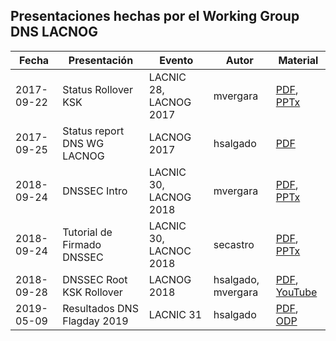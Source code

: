 ## Presentaciones hechas por el Working Group DNS LACNOG

| Fecha | Presentación | Evento | Autor | Material |
|-------|--------------|--------|-------|----------|
|2017-09-22 | Status Rollover KSK  | LACNIC 28, LACNOG 2017  | mvergara | [PDF](20170922-status_rollover_ksk-LACNIC28-LACNOG2017-mvergara.pdf), [PPTx](original/20170922-status_rollover_ksk-LACNIC28-LACNOG2017-mvergara.pptx) |
|2017-09-25 | Status report DNS WG LACNOG | LACNOG 2017 | hsalgado  | [PDF](20170925-dnswg-lacnog-LACNIC27-hsalgado.pdf) |
|2018-09-24 | DNSSEC Intro | LACNIC 30, LACNOG 2018 | mvergara | [PDF](20180924-DNSSEC_Intro-LACNIC30+LACNOG2018-mvergara.pdf), [PPTx](original/20180924-DNSSEC_Intro-LACNIC30+LACNOG2018-mvergara.pptx) |
|2018-09-24 | Tutorial de Firmado DNSSEC | LACNIC 30, LACNOC 2018 | secastro | [PDF](20180924-Tutorial_Firmado_DNSSEC-LACNIC30+LACNOC2018-secastro.pdf), [PPTx](original/20180924-Tutorial_Firmado_DNSSEC-LACNIC30+LACNOC2018-secastro.pptx) |
|2018-09-28 | DNSSEC Root KSK Rollover | LACNOG 2018 | hsalgado, mvergara |[PDF](20180928-Lighiting_Talk_DNSSEC_Root_KSK_Rollover-mvergara_hsalgado.pdf), [YouTube](https://youtu.be/mHxrqpxBEMc) |
|2019-05-09 | Resultados DNS Flagday 2019 | LACNIC 31 | hsalgado  | [PDF](20190509-dnsflagday-2019-resultados-LACNIC31-hsalgado.pdf), [ODP](original/20170925-dnswg-lacnog-LACNIC27-hsalgado.odp) |
